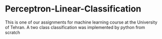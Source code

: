 # Perceptron-Linear-Classification
This is one of our assignments for machine learning course at the University of Tehran. A two class classification was implemented by python from scratch
